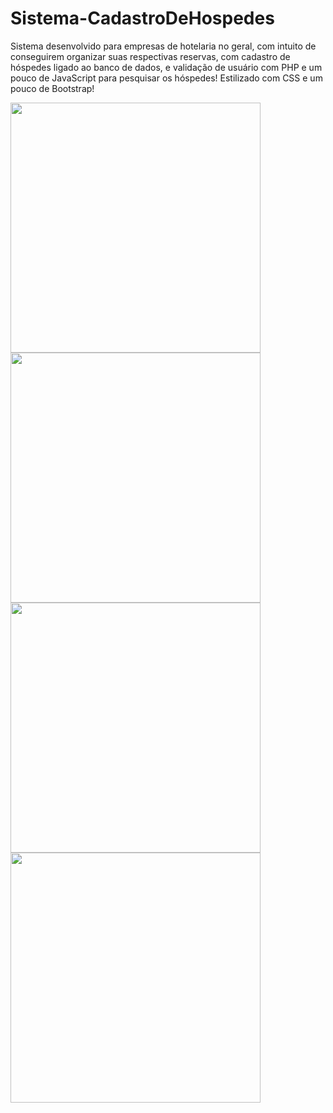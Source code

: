 # Sistema-CadastroDeHospedes
Sistema desenvolvido para empresas de hotelaria no geral, com intuito de conseguirem organizar suas respectivas reservas, com cadastro de hóspedes ligado ao banco de dados, e validação de usuário com PHP e um pouco de JavaScript para pesquisar os hóspedes! Estilizado com CSS e um pouco de Bootstrap!

<div width="300px">
  <img src="https://user-images.githubusercontent.com/101990417/190144155-8692f088-8198-490b-b01a-a6fc4a57f7c2.png" width="400px" />
  <img src="https://user-images.githubusercontent.com/101990417/190144165-7bbfd8be-8d67-434f-8c19-dbf076c7b361.png" width="400px" />
  <img src="https://user-images.githubusercontent.com/101990417/190144173-dce4cc1c-59f8-4053-9060-d4707648829a.png" width="400px" />
  <img src="https://user-images.githubusercontent.com/101990417/190144178-d94ad3ad-e13f-42f9-bd9a-56cdf72dfc08.png" width="400px" />
</div

